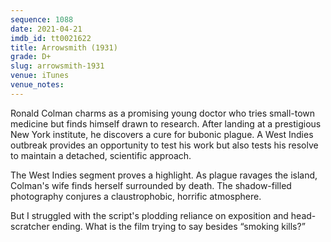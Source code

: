 ```yaml
---
sequence: 1088
date: 2021-04-21
imdb_id: tt0021622
title: Arrowsmith (1931)
grade: D+
slug: arrowsmith-1931
venue: iTunes
venue_notes:
---
```


Ronald Colman charms as a promising young doctor who tries small-town medicine but finds himself drawn to research. After landing at a prestigious New York institute, he discovers a cure for bubonic plague. A West Indies outbreak provides an opportunity to test his work but also tests his resolve to maintain a detached, scientific approach.

<!-- end -->

The West Indies segment proves a highlight. As plague ravages the island, Colman's wife finds herself surrounded by death. The shadow-filled photography conjures a claustrophobic, horrific atmosphere.

But I struggled with the script's plodding reliance on exposition and head-scratcher ending. What is the film trying to say besides “smoking kills?”